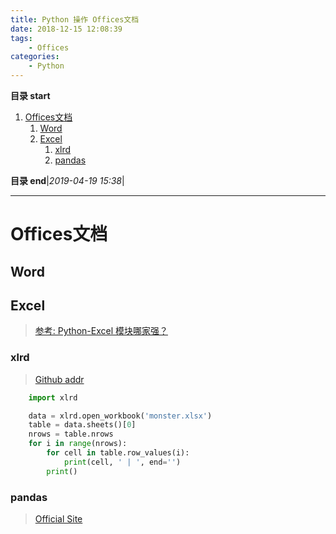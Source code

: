 ```yaml
---
title: Python 操作 Offices文档
date: 2018-12-15 12:08:39
tags: 
    - Offices
categories: 
    - Python
---
```


**目录 start**
 
1. [Offices文档](#offices文档)
    1. [Word](#word)
    1. [Excel](#excel)
        1. [xlrd](#xlrd)
        1. [pandas](#pandas)

**目录 end**|_2019-04-19 15:38_|
****************************************
# Offices文档
## Word

## Excel 
> [](http://www.python-excel.org/)
> [参考: Python-Excel 模块哪家强？](https://zhuanlan.zhihu.com/p/23998083)

### xlrd 
> [Github addr](https://github.com/python-excel/xlrd)

```python
    import xlrd 

    data = xlrd.open_workbook('monster.xlsx')
    table = data.sheets()[0]   
    nrows = table.nrows
    for i in range(nrows):
        for cell in table.row_values(i):
            print(cell, ' | ', end='')
        print()
```

### pandas 
> [Official Site](http://pandas.pydata.org/)
